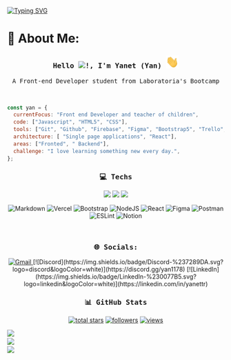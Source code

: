 [![Typing SVG](https://readme-typing-svg.herokuapp.com?color=392E01&size=26&lines=%C2%A1Hola!+coders...+Soy+Yanet+✨+✨)](https://git.io/typing-svg)
<br />
# 💫 About Me:

<h3 align="center"><samp> Hello <img src="https://github.com/TheDudeThatCode/TheDudeThatCode/blob/master/Assets/Earth.gif" width="24"/>!, I'm Yanet (Yan) <img src="https://raw.githubusercontent.com/ABSphreak/ABSphreak/master/gifs/Hi.gif" width="30">  </samp></h3>

<p align="center"> <samp> A Front-end Developer student from Laboratoria's Bootcamp </samp></p>

<br />

```javascript
const yan = {
  currentFocus: "Front end Developer and teacher of children",
  code: ["Javascript", "HTML5", "CSS"],
  tools: ["Git", "Github", "Firebase", "Figma", "Bootstrap5", "Trello", "Jira"],
  architecture: [ "Single page applications", "React"],
  areas: ["Fronted", " Backend"],
  challenge: "I love learning something new every day.",
};

```

<h3 align="center"><samp>  💻 Techs </samp></h3>
<div align='center'>
<img src="https://cdn.jsdelivr.net/gh/devicons/devicon/icons/css3/css3-plain-wordmark.svg" width='30' />
  <img src="https://cdn.jsdelivr.net/gh/devicons/devicon/icons/html5/html5-plain-wordmark.svg" width='30' />
  <img src="https://cdn.jsdelivr.net/gh/devicons/devicon/icons/javascript/javascript-original.svg" width='30' />
  
  ![Markdown](https://img.shields.io/badge/markdown-%23000000.svg?style=flat-square&logo=markdown&logoColor=white)
  ![Vercel](https://img.shields.io/badge/vercel-%23000000.svg?style=flat-square&logo=vercel&logoColor=white) 
  ![Bootstrap](https://img.shields.io/badge/bootstrap-%23563D7C.svg?style=flat-square&logo=bootstrap&logoColor=white)
  ![NodeJS](https://img.shields.io/badge/node.js-6DA55F?style=flat-square&logo=node.js&logoColor=white) 
  ![React](https://img.shields.io/badge/react-%2320232a.svg?style=flat-square&logo=react&logoColor=%2361DAFB)
  ![Figma](https://img.shields.io/badge/figma-%23F24E1E.svg?style=flat-square&logo=figma&logoColor=white) 
  ![Postman](https://img.shields.io/badge/Postman-FF6C37?style=flat-square&logo=postman&logoColor=white) 
  ![ESLint](https://img.shields.io/badge/ESLint-4B3263?style=flat-square&logo=eslint&logoColor=white) 
  ![Notion](https://img.shields.io/badge/Notion-%23000000.svg?style=flat-square&logo=notion&logoColor=white)

  
<br />
</div>

<h3 align="center"><samp>  🌐 Socials: </samp></h3>
<div align="center">

  <a href="mailto:yanettr2023@gmail.com" target="_blank">
    <img alt="Gmail"
          src="https://img.shields.io/badge/-Gmail-EA4335?style=flat-square&logo=Gmail&logoColor=white">
  </a>
[![Discord](https://img.shields.io/badge/Discord-%237289DA.svg?logo=discord&logoColor=white)](https://discord.gg/yan1178) [![LinkedIn](https://img.shields.io/badge/LinkedIn-%230077B5.svg?logo=linkedin&logoColor=white)](https://linkedin.com/in/yanettr) 
</div>


<h3 align="center"><samp>  📊 GitHub Stats </samp></h3>
<p align="center">
  <a href="https://github.com/Yanettr">
    <img alt="total stars" title="Total stars on GitHub" src="https://custom-icon-badges.demolab.com/github/stars/Yanettr?color=55960c&style=for-the-badge&labelColor=488207&logo=star"/></a>
 <a href="https://github.com/Yanettr?tab=followers">
 <img alt="followers" title="Follow me on Github" src="https://custom-icon-badges.demolab.com/github/followers/Yanettr?color=236ad3&labelColor=1155ba&style=for-the-badge&logo=person-add&label=Follow&logoColor=white"/></a>
   <a href="https://github.com/Yanettr/Simple-View-Counter">   
    <img alt="views" title="GitHub profile views" src="https://komarev.com/ghpvc/?username=Yanettr&style=for-the-badge&color=DFD947&labelColor=EEE517&logo=star/custom-icon-badges.demolab.com/github"/></a>
</p>  

![](https://github-readme-stats.vercel.app/api/top-langs/?username=Yanettr&theme=dracula&hide_border=true&include_all_commits=true&count_private=true&layout=compact) <br />
![](https://github-readme-stats.vercel.app/api?username=Yanettr&theme=dracula&hide_border=true&include_all_commits=true&count_private=true)<br />
![](https://github-readme-streak-stats.herokuapp.com/?user=Yanettr&theme=dracula&hide_border=true)


